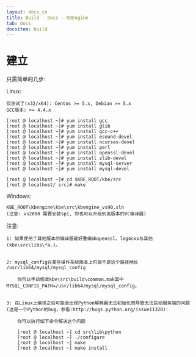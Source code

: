 ```yaml
---
layout: docs_cn
title: Build · Docs · KBEngine
tab: docs
docsitem: build
---
```


建立
==============

只需简单的几步:

Linux:

	仅测试了(x32/x64): Centos >= 5.x, Debian >= 5.x
	GCC版本: >= 4.4.x

	[root @ localhost ~]# yum install gcc  
	[root @ localhost ~]# yum install glib  
	[root @ localhost ~]# yum install gcc-c++  
	[root @ localhost ~]# yum install esound-devel  
	[root @ localhost ~]# yum install ncurses-devel 
	[root @ localhost ~]# yum install perl 
	[root @ localhost ~]# yum install openssl-devel 
	[root @ localhost ~]# yum install zlib-devel 
	[root @ localhost ~]# yum install mysql-server
	[root @ localhost ~]# yum install mysql-devel 

	[root @ localhost ~]# cd $KBE_ROOT/kbe/src
	[root @ localhost/ src]# make

Windows:

	KBE_ROOT\kbengine\kbe\src\kbengine_vs90.sln  
	(注意: vs2008 需要安装sp1, 你也可以升级到高版本的VC编译器)


注意: 

	1: 如果使用了其他版本的编译器最好重编译openssl、log4cxx与其他(kbe\src\libs\*a.)。


	2: mysql_config在某些操作系统版本上可能不是这个路径地址 /usr/lib64/mysql/mysql_config

		你可以手动修改kbe\src\build\common.mak其中MYSQL_CONFIG_PATH=/usr/lib64/mysql/mysql_config。


	3: 在Linux上编译之后可能会出现Python解释器无法初始化而导致无法启动服务端的问题 (这是一个Python的bug，参看:http://bugs.python.org/issue11320):
		
		你可以执行如下命令解决这个问题

		[root @ localhost ~] cd src\lib\python
		[root @ localhost ~] ./configure
		[root @ localhost ~] make
		[root @ localhost ~] make install

